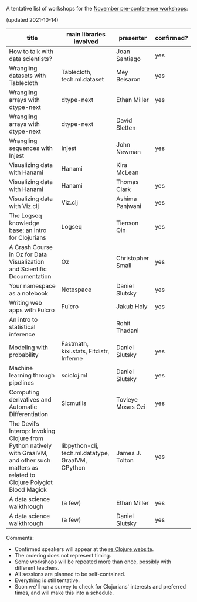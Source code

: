 A tentative list of workshops for the [November pre-conference workshops](https://clojureverse.org/t/re-clojure-2021-pre-conference-workshops/8216/1):

(updated 2021-10-14)

| title                                                                                                                                       | main libraries involved                           | presenter         | confirmed? |
|---------------------------------------------------------------------------------------------------------------------------------------------|---------------------------------------------------|-------------------|------------|
| How to talk with data scientists?                                                                                                           |                                                   | Joan Santiago     | yes        |
| Wrangling datasets with Tablecloth                                                                                                          | Tablecloth, tech.ml.dataset                       | Mey Beisaron      | yes        |
| Wrangling arrays with dtype-next                                                                                                            | dtype-next                                        | Ethan Miller      | yes        |
| Wrangling arrays with dtype-next                                                                                                            | dtype-next                                        | David Sletten     |            |
| Wrangling sequences with Injest                                                                                                             | Injest                                            | John Newman       | yes        |
| Visualizing data with Hanami                                                                                                                | Hanami                                            | Kira McLean       |            |
| Visualizing data with Hanami                                                                                                                | Hanami                                            | Thomas Clark      | yes        |
| Visualizing data with Viz.clj                                                                                                               | Viz.clj                                           | Ashima Panjwani   | yes        |
| The Logseq knowledge base: an intro for Clojurians                                                                                          | Logseq                                            | Tienson Qin       | yes        |
| A Crash Course in Oz for Data Visualization and Scientific Documentation                                                                    | Oz                                                | Christopher Small | yes        |
| Your namespace as a notebook                                                                                                                | Notespace                                         | Daniel Slutsky    | yes        |
| Writing web apps with Fulcro                                                                                                                | Fulcro                                            | Jakub Holy        | yes        |
| An intro to statistical inference                                                                                                           |                                                   | Rohit Thadani     |            |
| Modeling with probability                                                                                                                   | Fastmath, kixi.stats, Fitdistr, Inferme           | Daniel Slutsky    | yes        |
| Machine learning through pipelines                                                                                                          | scicloj.ml                                        | Daniel Slutsky    | yes        |
| Computing derivatives and Automatic Differentiation                                                                                         | Sicmutils                                         | Tovieye Moses Ozi | yes        |
| The Devil’s Interop: Invoking Clojure from Python natively with GraalVM, and other such matters as related to Clojure Polyglot Blood Magick | libpython-clj, tech.ml.datatype, GraalVM, CPython | James J. Tolton   | yes        |
| A data science walkthrough                                                                                                                  | (a few)                                           | Ethan Miller      | yes        |
| A data science walkthrough                                                                                                                  | (a few)                                           | Daniel Slutsky    | yes        |

Comments:
- Confirmed speakers will appear at the [re:Clojure website](https://www.reclojure.org/).
- The ordering does not represent timing.
- Some workshops will be repeated more than once, possibly with different teachers.
- All sessions are planned to be self-contained.
- Everything is still tentative.
- Soon we'll run a survey to check for Clojurians' interests and preferred times, and will make this into a schedule.

